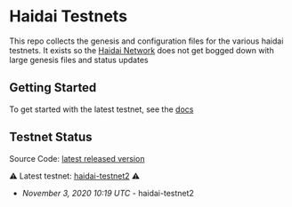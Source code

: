 # Haidai Testnets

This repo collects the genesis and configuration files for the various haidai
testnets. It exists so the [Haidai Network](https://github.com/haidai-network/haidai)
does not get bogged down with large genesis files and status updates

## Getting Started

To get started with the latest testnet, see the
[docs](https://docs.haidai.one/guide/join-testnet.html)

## Testnet Status
Source Code: [latest released version](https://github.com/haidai-network/haidai/releases)

⚠️ Latest testnet: [haidai-testnet2](./v1) ⚠️
* *November 3, 2020 10:19 UTC* - haidai-testnet2
